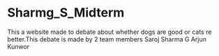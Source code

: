 # Sharmg_S_Midterm
This a website made to debate about whether dogs are good or cats re better.This debate is made by 2 team members 
Saroj Sharma G 
Arjun Kunwor
